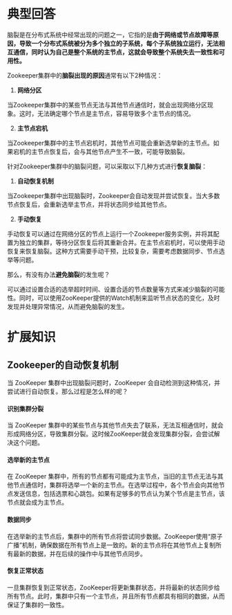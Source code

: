 # 典型回答

脑裂是在分布式系统中经常出现的问题之一，它指的是**由于网络或节点故障等原因，导致一个分布式系统被分为多个独立的子系统，每个子系统独立运行，无法相互通信，同时认为自己是整个系统的主节点，这就会导致整个系统失去一致性和可用性。**

Zookeeper集群中的**脑裂出现的原因**通常有以下2种情况：

1. **网络分区**

当Zookeeper集群中的某些节点无法与其他节点通信时，就会出现网络分区现象。这时，无法确定哪个节点是主节点，容易导致多个主节点的情况。

2. **主节点宕机**

当Zookeeper集群中的主节点宕机时，其他节点可能会重新选举新的主节点。如果宕机的主节点恢复后，会与其他节点产生不一致，可能导致脑裂。

针对Zookeeper集群中的脑裂问题，可以采取以下几种方式进行**恢复脑裂**：

1. **自动恢复机制**

当Zookeeper集群中出现脑裂时，Zookeeper会自动发现并尝试恢复。当大多数节点恢复后，会重新选举主节点，并将状态同步给其他节点。

2. **手动恢复**

手动恢复可以通过在网络分区的节点上运行一个Zookeeper服务实例，并将其配置为独立的集群，等待分区恢复后将其重新合并。在主节点宕机时，可以使用手动恢复来恢复脑裂。这种方式需要手动干预，比较复杂，需要考虑数据同步、节点选举等问题。


那么，有没有办法**避免脑裂**的发生呢？

可以通过设置合适的选举超时时间、设置合适的节点数量等方式来减少脑裂的可能性。同时，可以使用ZooKeeper提供的Watch机制来监听节点状态的变化，及时发现并处理异常情况，从而避免脑裂的发生。

# 扩展知识

## Zookeeper的自动恢复机制

当 ZooKeeper 集群中出现脑裂问题时，ZooKeeper 会自动检测到这种情况，并尝试进行自动恢复。那么过程是怎么样的呢？

#### 识别集群分裂
当 ZooKeeper 集群中的某些节点与其他节点失去了联系，无法互相通信时，就会形成网络分区，导致集群分裂。这时候ZooKeeper就会发现集群分裂，会尝试解决这个问题。

#### 选举新的主节点
在 ZooKeeper 集群中，所有的节点都有可能成为主节点，当旧的主节点无法与其他节点通信时，集群将选举一个新的主节点。在选举过程中，各个节点会向其他节点发送信息，包括选票和心跳包。如果有足够多的节点认为某个节点是主节点，该节点就会成为主节点。

#### 数据同步
在选举新的主节点后，集群中的所有节点将尝试同步数据。ZooKeeper使用“原子广播”机制，确保数据在所有节点上是一致的。新的主节点将在其他节点上复制所有最新的数据，并在后续的操作中与其他节点同步。

#### 恢复正常状态
一旦集群恢复到正常状态，ZooKeeper将更新集群状态，并将最新的状态同步给所有节点。此时，集群中只有一个主节点，并且所有节点都具有相同的数据，从而保证了集群的一致性。

